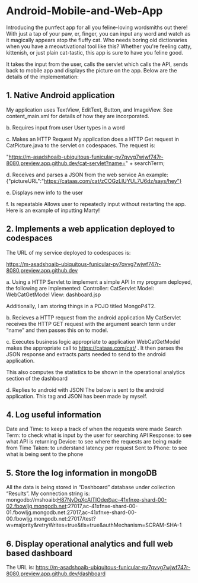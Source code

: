 # Android-Mobile-and-Web-App

Introducing the purrfect app for all you feline-loving wordsmiths out there! With just a tap of your paw, er, finger, you can input any word and watch as it magically appears atop the fluffy cat. Who needs boring old dictionaries when you have a meowtivational tool like this? Whether you're feeling catty, kittenish, or just plain cat-tastic, this app is sure to have you feline good. 

It takes the input from the user, calls the servlet which calls the API, sends back to mobile app and displays the picture on the app. Below are the details of the implementation:

## 1.	Native Android application
My application uses TextView, EditText, Button, and ImageView. See content_main.xml for details of how they are incorporated.
 

b.	Requires input from user
User types in a word
 

c.	Makes an HTTP Request
My application does a HTTP Get request in CatPicture.java to the servlet on codespaces. The request is:

"https://m-asadshoaib-ubiquitous-funicular-pv7qvvg7wjwf747r-8080.preview.app.github.dev/cat-servlet?name=" + searchTerm;

d.	Receives and parses a JSON from the web service
An example:
{"pictureURL":"https://cataas.com/cat/zCOGzLIUYUL7U6dz/says/hey"}

e.	Displays new info to the user
 
f.	Is repeatable
Allows user to repeatedly input without restarting the app. Here is an example of inputting Marty!


## 2.	Implements a web application deployed to codespaces
The URL of my service deployed to codespaces is:

https://m-asadshoaib-ubiquitous-funicular-pv7qvvg7wjwf747r-8080.preview.app.github.dev

a.	Using a HTTP Servlet to implement a simple API
In my program deployed, the following are implemented:
Controller: CatServlet
Model: WebCatGetModel
View: dashboard.jsp

Additionally, I am storing things in a POJO titled MongoP4T2.

b.	Recieves a HTTP request from the android application 
My CatServlet receives the HTTP GET request with the argument search term under “name” and then passes this on to model.

c.	Executes business logic appropriate to application
WebCatGetModel makes the appropriate call to https://cataas.com/cat/ . It then parses the JSON response and extracts parts needed to send to the android application. 

This also computes the statistics to be shown in the operational analytics section of the dashboard

d.	Replies to android with JSON
The below is sent to the android application. This tag and JSON has been made by myself.
 

## 4.	Log useful information
Date and Time: to keep a track of when the requests were made
Search Term: to check what is input by the user for searching
API Response: to see what API is returning
Device: to see where the requests are being made from
Time Taken: to understand latency per request
Sent to Phone: to see what is being sent to the phone

## 5.	Store the log information in mongoDB
All the data is being stored in “Dashboard” database under collection “Results”. My connection string is:
mongodb://mshoaib:H87NyDqXcAlTIOde@ac-41xfnxe-shard-00-02.fbowljg.mongodb.net:27017,ac-41xfnxe-shard-00-01.fbowljg.mongodb.net:27017,ac-41xfnxe-shard-00-00.fbowljg.mongodb.net:27017/test?w=majority&retryWrites=true&tls=true&authMechanism=SCRAM-SHA-1

## 6.	Display operational analytics and full web based dashboard

The URL is: https://m-asadshoaib-ubiquitous-funicular-pv7qvvg7wjwf747r-8080.preview.app.github.dev/dashboard

 
